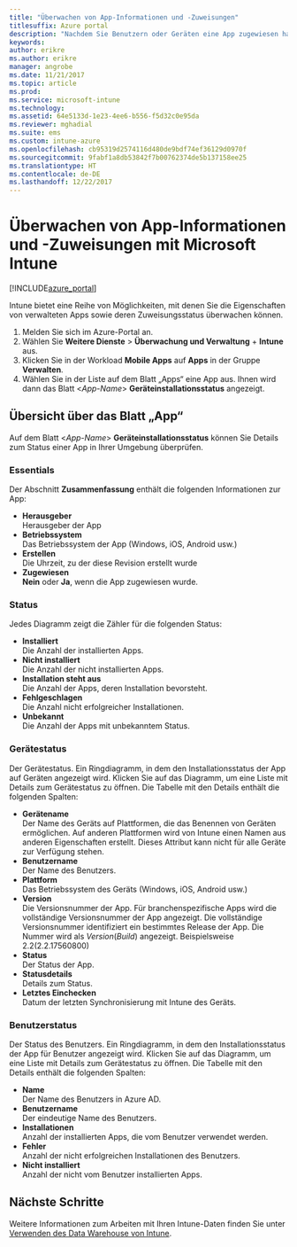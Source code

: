 ```yaml
---
title: "Überwachen von App-Informationen und -Zuweisungen"
titlesuffix: Azure portal
description: "Nachdem Sie Benutzern oder Geräten eine App zugewiesen haben, können Sie mithilfe dieser Informationen den Status der App überwachen."
keywords: 
author: erikre
ms.author: erikre
manager: angrobe
ms.date: 11/21/2017
ms.topic: article
ms.prod: 
ms.service: microsoft-intune
ms.technology: 
ms.assetid: 64e5133d-1e23-4ee6-b556-f5d32c0e95da
ms.reviewer: mghadial
ms.suite: ems
ms.custom: intune-azure
ms.openlocfilehash: cb95319d2574116d480de9bdf74ef36129d0970f
ms.sourcegitcommit: 9fabf1a8db53842f7b00762374de5b137158ee25
ms.translationtype: HT
ms.contentlocale: de-DE
ms.lasthandoff: 12/22/2017
---
```

# <a name="how-to-monitor-app-information-and-assignments-with-microsoft-intune"></a>Überwachen von App-Informationen und -Zuweisungen mit Microsoft Intune

[!INCLUDE[azure_portal](./includes/azure_portal.md)]

Intune bietet eine Reihe von Möglichkeiten, mit denen Sie die Eigenschaften von verwalteten Apps sowie deren Zuweisungsstatus überwachen können.

1. Melden Sie sich im Azure-Portal an.
2. Wählen Sie **Weitere Dienste** > **Überwachung und Verwaltung** + **Intune** aus.
3. Klicken Sie in der Workload **Mobile Apps** auf **Apps** in der Gruppe **Verwalten**.
5. Wählen Sie in der Liste auf dem Blatt „Apps“ eine App aus. Ihnen wird dann das Blatt <*App-Name*> **Geräteinstallationsstatus** angezeigt.

## <a name="app-overview-blade"></a>Übersicht über das Blatt „App“

Auf dem Blatt <*App-Name*> **Geräteinstallationsstatus** können Sie Details zum Status einer App in Ihrer Umgebung überprüfen.

### <a name="essentials"></a>Essentials

Der Abschnitt **Zusammenfassung** enthält die folgenden Informationen zur App:

 - **Herausgeber**  
Herausgeber der App
 - **Betriebssystem**  
Das Betriebssystem der App (Windows, iOS, Android usw.)
 - **Erstellen**  
Die Uhrzeit, zu der diese Revision erstellt wurde
 - **Zugewiesen**  
**Nein** oder **Ja**, wenn die App zugewiesen wurde.

### <a name="status"></a>Status
Jedes Diagramm zeigt die Zähler für die folgenden Status:

 - **Installiert**  
Die Anzahl der installierten Apps.
 - **Nicht installiert**  
Die Anzahl der nicht installierten Apps.
 - **Installation steht aus**  
Die Anzahl der Apps, deren Installation bevorsteht.
 - **Fehlgeschlagen**  
Die Anzahl nicht erfolgreicher Installationen.
 - **Unbekannt**  
Die Anzahl der Apps mit unbekanntem Status.

### <a name="device-status"></a>Gerätestatus

Der Gerätestatus. Ein Ringdiagramm, in dem den Installationsstatus der App auf Geräten angezeigt wird. Klicken Sie auf das Diagramm, um eine Liste mit Details zum Gerätestatus zu öffnen. Die Tabelle mit den Details enthält die folgenden Spalten:

 - **Gerätename**  
Der Name des Geräts auf Plattformen, die das Benennen von Geräten ermöglichen. Auf anderen Plattformen wird von Intune einen Namen aus anderen Eigenschaften erstellt. Dieses Attribut kann nicht für alle Geräte zur Verfügung stehen.
 - **Benutzername**  
Der Name des Benutzers.
 - **Plattform**  
Das Betriebssystem des Geräts (Windows, iOS, Android usw.)
 - **Version**  
Die Versionsnummer der App. Für branchenspezifische Apps wird die vollständige Versionsnummer der App angezeigt. Die vollständige Versionsnummer identifiziert ein bestimmtes Release der App. Die Nummer wird als _Version_(_Build_) angezeigt. Beispielsweise 2.2(2.2.17560800)
 - **Status**  
Der Status der App.
 - **Statusdetails**  
Details zum Status.
 - **Letztes Einchecken**  
Datum der letzten Synchronisierung mit Intune des Geräts.


### <a name="user-status"></a>Benutzerstatus

Der Status des Benutzers. Ein Ringdiagramm, in dem den Installationsstatus der App für Benutzer angezeigt wird. Klicken Sie auf das Diagramm, um eine Liste mit Details zum Gerätestatus zu öffnen. Die Tabelle mit den Details enthält die folgenden Spalten:
 - **Name**  
Der Name des Benutzers in Azure AD.
 - **Benutzername**  
Der eindeutige Name des Benutzers.
 - **Installationen**  
Anzahl der installierten Apps, die vom Benutzer verwendet werden.
 - **Fehler**  
Anzahl der nicht erfolgreichen Installationen des Benutzers.
 - **Nicht installiert**  
Anzahl der nicht vom Benutzer installierten Apps.


## <a name="next-steps"></a>Nächste Schritte

Weitere Informationen zum Arbeiten mit Ihren Intune-Daten finden Sie unter [Verwenden des Data Warehouse von Intune](reports-nav-create-intune-reports.md).